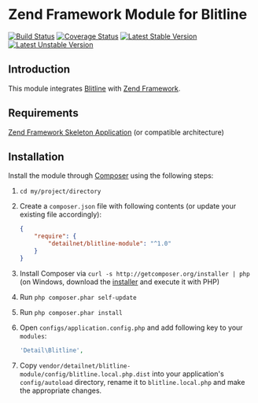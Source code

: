 # Zend Framework Module for Blitline

[![Build Status](https://travis-ci.org/detailnet/blitline-module.svg?branch=master)](https://travis-ci.org/detailnet/blitline-module)
[![Coverage Status](https://img.shields.io/coveralls/detailnet/blitline-module.svg)](https://coveralls.io/r/detailnet/blitline-module)
[![Latest Stable Version](https://poser.pugx.org/detailnet/blitline-module/v/stable.svg)](https://packagist.org/packages/detailnet/blitline-module)
[![Latest Unstable Version](https://poser.pugx.org/detailnet/blitline-module/v/unstable.svg)](https://packagist.org/packages/detailnet/blitline-module)

## Introduction
This module integrates [Blitline](http://www.blitline.com/) with [Zend Framework](https://github.com/zendframework/zendframework).

## Requirements
[Zend Framework Skeleton Application](http://www.github.com/zendframework/ZendSkeletonApplication) (or compatible architecture)

## Installation
Install the module through [Composer](http://getcomposer.org/) using the following steps:

  1. `cd my/project/directory`
  
  2. Create a `composer.json` file with following contents (or update your existing file accordingly):

     ```json
     {
         "require": {
             "detailnet/blitline-module": "^1.0"
         }
     }
     ```
  3. Install Composer via `curl -s http://getcomposer.org/installer | php` (on Windows, download
     the [installer](http://getcomposer.org/installer) and execute it with PHP)
     
  4. Run `php composer.phar self-update`
     
  5. Run `php composer.phar install`
  
  6. Open `configs/application.config.php` and add following key to your `modules`:

     ```php
     'Detail\Blitline',
     ```

  7. Copy `vendor/detailnet/blitline-module/config/blitline.local.php.dist` into your application's
     `config/autoload` directory, rename it to `blitline.local.php` and make the appropriate changes.
